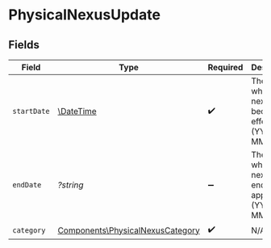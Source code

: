 # PhysicalNexusUpdate


## Fields

| Field                                                                                             | Type                                                                                              | Required                                                                                          | Description                                                                                       |
| ------------------------------------------------------------------------------------------------- | ------------------------------------------------------------------------------------------------- | ------------------------------------------------------------------------------------------------- | ------------------------------------------------------------------------------------------------- |
| `startDate`                                                                                       | [\DateTime](https://www.php.net/manual/en/class.datetime.php)                                     | :heavy_check_mark:                                                                                | The date when the nexus became<br/>                                effective (YYYY-MM-DD).        |
| `endDate`                                                                                         | *?string*                                                                                         | :heavy_minus_sign:                                                                                | The date when the<br/>                                        nexus ends, if applicable (YYYY-MM-DD). |
| `category`                                                                                        | [Components\PhysicalNexusCategory](../../Models/Components/PhysicalNexusCategory.md)              | :heavy_check_mark:                                                                                | N/A                                                                                               |